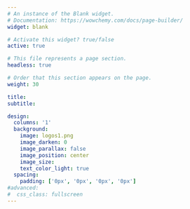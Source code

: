 ```yaml
---
# An instance of the Blank widget.
# Documentation: https://wowchemy.com/docs/page-builder/
widget: blank

# Activate this widget? true/false
active: true

# This file represents a page section.
headless: true

# Order that this section appears on the page.
weight: 30

title:
subtitle:

design:
  columns: '1'
  background:
    image: logos1.png
    image_darken: 0
    image_parallax: false
    image_position: center
    image_size: 
    text_color_light: true
  spacing:
    padding: ['0px', '0px', '0px', '0px']
#advanced:
#  css_class: fullscreen
---
```

